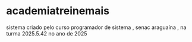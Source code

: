 # academiatreinemais
sistema criado pelo curso programador de sistema , senac araguaína , na turma 2025.5.42 no ano de 2025
